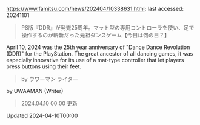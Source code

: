 https://www.famitsu.com/news/202404/10338631.html; last accessed: 20241101

> PS版『DDR』が発売25周年。マット型の専用コントローラを使い、足で操作するのが斬新だった元祖ダンスゲーム【今日は何の日？】

April 10, 2024 was the 25th year anniversary of "Dance Dance Revolution (DDR)" for the PlayStation. The great ancestor of all dancing games, it was especially innovative for its use of a mat-type controller that let players press buttons using their feet.

> by ウワーマン ライター

by UWAAMAN (Writer)

> 2024.04.10 00:00 更新

Updated 2024-04-10T00:00